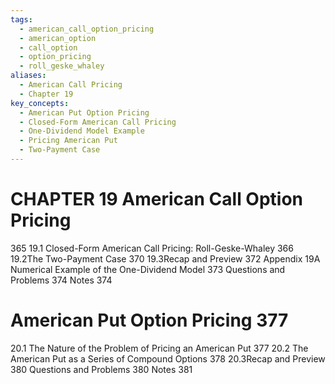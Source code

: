 ```yaml
---
tags:
  - american_call_option_pricing
  - american_option
  - call_option
  - option_pricing
  - roll_geske_whaley
aliases:
  - American Call Pricing
  - Chapter 19
key_concepts:
  - American Put Option Pricing
  - Closed-Form American Call Pricing
  - One-Dividend Model Example
  - Pricing American Put
  - Two-Payment Case
---
```


# CHAPTER 19 American Call Option Pricing

365
19.1 Closed-Form American Call Pricing: Roll-Geske-Whaley 366
19.2The Two-Payment Case 370
19.3Recap and Preview 372
Appendix 19A Numerical Example of the One-Dividend Model 373
Questions and Problems 374
Notes 374

# American Put Option Pricing 377

20.1 The Nature of the Problem of Pricing an American Put 377
20.2 The American Put as a Series of Compound Options 378
20.3Recap and Preview 380
Questions and Problems 380
Notes 381
